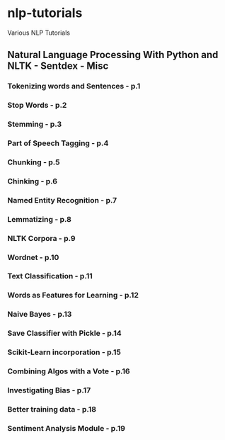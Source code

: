 # nlp-tutorials
Various NLP Tutorials
## Natural Language Processing With Python and NLTK - Sentdex - Misc 
### Tokenizing words and Sentences - p.1
### Stop Words - p.2
### Stemming -  p.3
### Part of Speech Tagging - p.4
### Chunking - p.5
### Chinking - p.6
### Named Entity Recognition - p.7
### Lemmatizing - p.8
### NLTK Corpora - p.9
### Wordnet - p.10
### Text Classification - p.11
### Words as Features for Learning - p.12
### Naive Bayes - p.13
### Save Classifier with Pickle - p.14
### Scikit-Learn incorporation - p.15
### Combining Algos with a Vote - p.16
### Investigating Bias - p.17
### Better training data - p.18
### Sentiment Analysis Module - p.19
